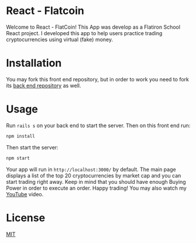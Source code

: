 # React - Flatcoin
Welcome to React - FlatCoin! This App was develop as a Flatiron School React project. I developed this app to help users practice trading cryptocurrencies using virtual (fake) money.

# Installation
You may fork this front end repository, but in order to work you need to fork its [back end repository](https://github.com/drivera53/react-flatcoin-rails-backend) as well.

# Usage
Run `rails s` on your back end to start the server. Then on this front end run: 
```ruby
npm install
```
Then start the server:
```ruby
npm start
```
Your app will run in `http://localhost:3000/` by default. The main page displays a list of the top 20 cryptocurrencies by market cap and you can start trading right away. Keep in mind that you should have enough Buying Power in order to execute an order. Happy trading!
You may also watch my [YouTube](https://www.youtube.com/watch?v=8Pp9b6Zprw8) video.

# License
[MIT](https://github.com/drivera53/react-flatcoin/blob/main/LICENSE)
